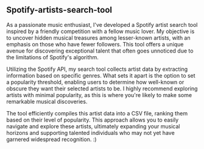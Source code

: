 ## Spotify-artists-search-tool

As a passionate music enthusiast, I've developed a Spotify artist search tool inspired by a friendly competition with a fellow music lover. My objective is to uncover hidden musical treasures among lesser-known artists, with an emphasis on those who have fewer followers. This tool offers a unique avenue for discovering exceptional talent that often goes unnoticed due to the limitations of Spotify's algorithm.

Utilizing the Spotify API, my search tool collects artist data by extracting information based on specific genres. What sets it apart is the option to set a popularity threshold, enabling users to determine how well-known or obscure they want their selected artists to be. I highly recommend exploring artists with minimal popularity, as this is where you're likely to make some remarkable musical discoveries.

The tool efficiently compiles this artist data into a CSV file, ranking them based on their level of popularity. This approach allows you to easily navigate and explore these artists, ultimately expanding your musical horizons and supporting talented individuals who may not yet have garnered widespread recognition.  :) 
